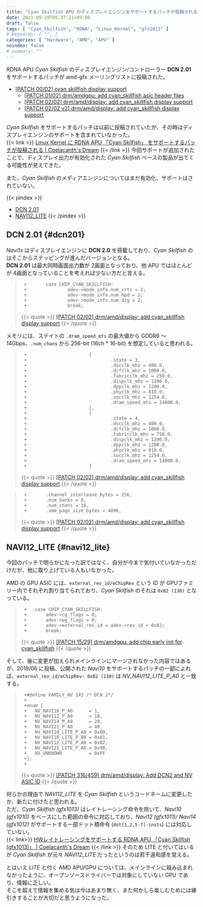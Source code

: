 ```yaml
---
title: "Cyan Skilfish APU のディスプレイエンジンをサポートするパッチが投稿される　―― NAVI12_LITE"
date: 2021-09-28T05:37:21+09:00
draft: false
tags: [ "Cyan_Skilfish", "RDNA", "Linux_Kernel", "gfx1013" ]
# keywords: [ "", ]
categories: [ "Hardware", "AMD", "APU" ]
noindex: false
# summary: ""
---
```


RDNA APU *Cyan Skilfish* のディスプレイエンジン/コントローラー **DCN 2.01** をサポートするパッチが amd-gfx メーリングリストに投稿された。  

 * [[PATCH 00/02] cyan skillfish display support](https://lists.freedesktop.org/archives/amd-gfx/2021-September/069481.html)
    * [[PATCH 01/02] drm/amdgpu: add cyan_skillfish asic header files](https://lists.freedesktop.org/archives/amd-gfx/2021-September/069482.html)
    * [[PATCH 02/02] drm/amd/display: add cyan_skillfish display support](https://lists.freedesktop.org/archives/amd-gfx/2021-September/069483.html)
    * [[PATCH 02/02 v2] drm/amd/display: add cyan_skillfish display support](https://lists.freedesktop.org/archives/amd-gfx/2021-September/069486.html)

*Cyan Skilfish* をサポートするパッチは以前に投稿されていたが、その時はディスプレイエンジンのサポートを含まれていなかった。  
{{< link >}} [Linux Kernel に RDNA APU 「Cyan Skilfish」 をサポートするパッチが投稿される | Coelacanth's Dream](/posts/2021/07/21/amd-cyan_skilfish-rdna-apu/) {{< /link >}}
今回サポートが追加されたことで、ディスプレイ出力が有効化された *Cyan Skilfish* ベースの製品が出てくる可能性が見えてきた。  

また、*Cyan Skilfish* のメディアエンジンについてはまだ有効化、サポートはされていない。  

{{< pindex >}}
 * [DCN 2.01](#dcn201)
 * [NAVI12_LITE](#navi12_lite)
{{< /pindex >}}

## DCN 2.01 {#dcn201}

*Navi1x* はディスプレイエンジンに **DCN 2.0** を搭載しており、*Cyan Skilfish* のはそこからステッピングが進んだバージョンとなる。  
**DCN 2.01** は最大同時画面出力数が 2画面となっており、他 APU ではほとんどが 4画面となっていることを考えれば少ない方だと言える。  

 > 		+       case CHIP_CYAN_SKILLFISH:
 > 		+               adev->mode_info.num_crtc = 2;
 > 		+               adev->mode_info.num_hpd = 2;
 > 		+               adev->mode_info.num_dig = 2;
 > 		+               break;
 >
 > {{< quote >}} [[PATCH 02/02] drm/amd/display: add cyan_skillfish display support](https://lists.freedesktop.org/archives/amd-gfx/2021-September/069483.html) {{< /quote >}}

メモリには、ステイトの `.dram_speed_mts` の最大値から GDDR6 〜14Gbps、`.num_chans` から 256-bit (16ch * 16-bit) を想定していると思われる。  

 > 		+                       {
 > 		+                               .state = 3,
 > 		+                               .dscclk_mhz = 400.0,
 > 		+                               .dcfclk_mhz = 1000.0,
 > 		+                               .fabricclk_mhz = 250.0,
 > 		+                               .dispclk_mhz = 1200.0,
 > 		+                               .dppclk_mhz = 1200.0,
 > 		+                               .phyclk_mhz = 810.0,
 > 		+                               .socclk_mhz = 1254.0,
 > 		+                               .dram_speed_mts = 14000.0,
 > 		+                       },
 > 		+                       {
 > 		+                               .state = 4,
 > 		+                               .dscclk_mhz = 400.0,
 > 		+                               .dcfclk_mhz = 1000.0,
 > 		+                               .fabricclk_mhz = 750.0,
 > 		+                               .dispclk_mhz = 1200.0,
 > 		+                               .dppclk_mhz = 1200.0,
 > 		+                               .phyclk_mhz = 810.0,
 > 		+                               .socclk_mhz = 1254.0,
 > 		+                               .dram_speed_mts = 14000.0,
 > 		+                       }
 > {{< quote >}} [[PATCH 02/02] drm/amd/display: add cyan_skillfish display support](https://lists.freedesktop.org/archives/amd-gfx/2021-September/069483.html) {{< /quote >}}

 > 		+       .channel_interleave_bytes = 256,
 > 		+       .num_banks = 8,
 > 		+       .num_chans = 16,
 > 		+       .vmm_page_size_bytes = 4096,
 >
 > {{< quote >}} [[PATCH 02/02] drm/amd/display: add cyan_skillfish display support](https://lists.freedesktop.org/archives/amd-gfx/2021-September/069483.html) {{< /quote >}}

## NAVI12_LITE {#navi12_lite}

今回のパッチで明らかになった訳ではなく、自分が今まで気付いていなかっただけだが、他に取り上げている人もいなかった。  

AMD の GPU ASIC には、`external_rev_id/eChipRev` という ID が GPUファミリー内でそれぞれ割り当てられており、*Cyan Skilfish* のそれは `0x82 (130)` となっている。  

 > 		+	case CHIP_CYAN_SKILLFISH:
 > 		+		adev->cg_flags = 0;
 > 		+		adev->pg_flags = 0;
 > 		+		adev->external_rev_id = adev->rev_id + 0x82;
 > 		+		break;
 >
 > {{< quote >}} [[PATCH 15/29] drm/amdgpu: add chip early init for cyan_skillfish](https://lists.freedesktop.org/archives/amd-gfx/2021-July/066818.html) {{< /quote >}}

そして、後に変更が加えられメインラインにマージされなかった内容ではあるが、2019/06 に投稿、公開された *Navi10* をサポートするパッチの一部によれば、`external_rev_id/eChipRev: 0x82 (130)` は *NV_NAVI12_LITE_P_A0* と一致する。  

 > 		+#define FAMILY_NV 143 /* DCN 2*/
 > 		+
 > 		+enum {
 > 		+	NV_NAVI10_P_A0      = 1,
 > 		+	NV_NAVI12_P_A0      = 10,
 > 		+	NV_NAVI14_M_A0      = 20,
 > 		+	NV_NAVI21_P_A0      = 40,
 > 		+	NV_NAVI10_LITE_P_A0 = 0x80,
 > 		+	NV_NAVI10_LITE_P_B0 = 0x81,
 > 		+	NV_NAVI12_LITE_P_A0 = 0x82,
 > 		+	NV_NAVI21_LITE_P_A0 = 0x90,
 > 		+	NV_UNKNOWN          = 0xFF
 > 		+};
 > 		+
 >
 > {{< quote >}} [[PATCH 316/459] drm/amd/display: Add DCN2 and NV ASIC ID](https://lists.freedesktop.org/archives/amd-gfx/2019-June/035497.html) {{< /quote >}}

何らかの理由で *NAVI12_LITE* を *Cyan Skilfish* というコードネームに変更したか、新たに付けたと思われる。  
ただ、*Cyan Skilfish (gfx1013)* はレイトレーシング命令を除いて、*Navi10 (gfx1010)* をベースにした範囲の命令に対応しており、*Navi12 (gfx1011)/ Navi14 (gfx1012)* がサポートする一部ドット積命令 (`dot[1,2,5-7]-insts`) には対応していない。  
{{< link>}} [HWレイトレーシングをサポートする RDNA APU 「Cyan Skilfish (gfx1013)」 | Coelacanth's Dream](/posts/2021/08/01/cyan_skilfish-apu-gfx1013/#gfx1013) {{< /link >}}
そのため LITE と付いてはいるが *Cyan Skilfish* が元々 *NAVI12_LITE* だったというのは若干違和感を覚える。  

とはいえ *LITE* と付く AMD APU/GPU については、メインラインに組み込まれなかったように、オープンソースドライバーでは対象にしていない GPU であり、情報に乏しい。  
そこを超えて情報を集める気は今はあまり無く、また何かしら楽しむためには線引きすることが大切だと思うようになった。  
